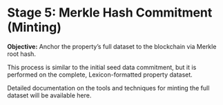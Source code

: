 # Stage 5: Merkle Hash Commitment (Minting)

**Objective:** Anchor the property’s full dataset to the blockchain via Merkle root hash.

This process is similar to the initial seed data commitment, but it is performed on the complete, Lexicon-formatted property dataset.

Detailed documentation on the tools and techniques for minting the full dataset will be available here.